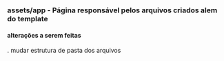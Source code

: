### assets/app - Página responsável pelos arquivos criados alem do template

#### alterações a serem feitas

. mudar estrutura de pasta dos arquivos

